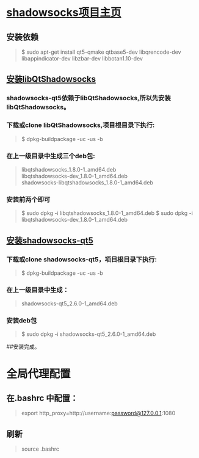 # [shadowsocks项目主页](https://github.com/shadowsocks)
## 安装依赖
	
> $ sudo apt-get install qt5-qmake qtbase5-dev libqrencode-dev libappindicator-dev libzbar-dev libbotan1.10-dev

## [安装libQtShadowsocks](https://github.com/shadowsocks/libQtShadowsocks)
### shadowsocks-qt5依赖于libQtShadowsocks,所以先安装libQtShadowsocks。

### 下载或clone libQtShadowsocks,项目根目录下执行:
	
> $ dpkg-buildpackage -uc -us -b

### 在上一级目录中生成三个deb包:
	
> libqtshadowsocks_1.8.0-1_amd64.deb  
> libqtshadowsocks-dev_1.8.0-1_amd64.deb  
> shadowsocks-libqtshadowsocks_1.8.0-1_amd64.deb

### 安装前两个即可
	
> $ sudo dpkg -i libqtshadowsocks_1.8.0-1_amd64.deb 
> $ sudo dpkg -i libqtshadowsocks-dev_1.8.0-1_amd64.deb 

## [安装shadowsocks-qt5](https://github.com/shadowsocks/shadowsocks-qt5)
### 下载或clone shadowsocks-qt5，项目根目录下执行:
	
> $ dpkg-buildpackage -uc -us -b

### 在上一级目录中生成：
	
> shadowsocks-qt5_2.6.0-1_amd64.deb

### 安装deb包
	
> $ sudo dpkg -i shadowsocks-qt5_2.6.0-1_amd64.deb

##安装完成。

# 全局代理配置
## 在.bashrc 中配置：
> export http_proxy=http://username:password@127.0.0.1:1080
## 刷新
> source .bashrc